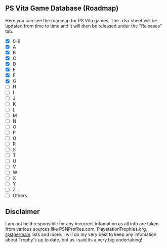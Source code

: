 <!-- PS VITA GANE DATABASE -->
## PS Vita Game Database (Roadmap)

Here you can see the roadmap for PS Vita games. The .xlsx sheet will be updated from time to time and it will then be released under the "Releases" tab.

- [X] 0-9
- [X] A
- [X] B
- [X] C
- [X] D
- [X] E
- [X] F
- [X] G
- [ ] H
- [ ] I
- [ ] J
- [ ] K
- [ ] L
- [ ] M
- [ ] N
- [ ] O
- [ ] P
- [ ] Q
- [ ] R
- [ ] S
- [ ] T
- [ ] U
- [ ] V
- [ ] W
- [ ] X
- [ ] Y
- [ ] Z
- [ ] Others

<!-- DISCLAIMER -->
## Disclaimer

I am not held responsible for any incorrect infomation as all info are taken from various sources like PSNProfiles.com, PlaystationTrophies.org, [@stgermain](https://www.playstationtrophies.org/forum/profile/24209-stgermain/) lists and more. I will do my very best to keep any infomation about Trophy's up to date, but as i said its a very big undertaking!
